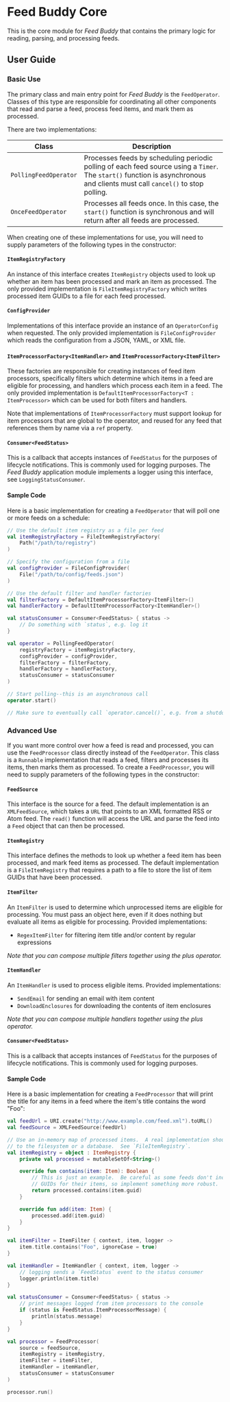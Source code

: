 # Feed Buddy Core

This is the core module for *Feed Buddy* that contains the primary logic for reading, parsing, and processing feeds.

## User Guide

### Basic Use

The primary class and main entry point for *Feed Buddy* is the `FeedOperator`. Classes of this type are responsible for
coordinating all other components that read and parse a feed, process feed items, and mark them as processed.

There are two implementations:

| Class                 | Description                                                                                                                                                                  |
|-----------------------|------------------------------------------------------------------------------------------------------------------------------------------------------------------------------|
| `PollingFeedOperator` | Processes feeds by scheduling periodic polling of each feed source using a `Timer`. The `start()` function is asynchronous and clients must call `cancel()` to stop polling. |
| `OnceFeedOperator`    | Processes all feeds once. In this case, the `start()` function is synchronous and will return after all feeds are processed.                                                 |

When creating one of these implementations for use, you will need to supply parameters of the following types in the
constructor:

#### `ItemRegistryFactory`

An instance of this interface creates `ItemRegistry` objects used to look up whether an item has been processed and mark
an item as processed. The only provided implementation is `FileItemRegistryFactory` which writes processed item GUIDs to
a file for each feed processed.

#### `ConfigProvider`

Implementations of this interface provide an instance of an `OperatorConfig` when requested.  The only provided
implementation is `FileConfigProvider` which reads the configuration from a JSON, YAML, or XML file.

#### `ItemProcessorFactory<ItemHandler>` and `ItemProcessorFactory<ItemFilter>`

These factories are responsible for creating instances of feed item processors, specifically filters which determine
which items in a feed are eligible for processing, and handlers which process each item in a feed. The only provided
implementation is `DefaultItemProcessorFactory<T : ItemProcessor>` which can be used for both filters and handlers.

Note that implementations of `ItemProcessorFactory` must support lookup for item processors that are global to the
operator, and reused for any feed that references them by name via a `ref` property.

#### `Consumer<FeedStatus>`

This is a callback that accepts instances of `FeedStatus` for the purposes of lifecycle notifications. This is commonly
used for logging purposes.  The *Feed Buddy* application module implements a logger using this interface, see 
`LoggingStatusConsumer`.

#### Sample Code

Here is a basic implementation for creating a `FeedOperator` that will poll one or more feeds on a schedule:

```kotlin
// Use the default item registry as a file per feed
val itemRegistryFactory = FileItemRegistryFactory(
    Path("/path/to/registry")
)

// Specify the configuration from a file
val configProvider = FileConfigProvider(
    File("/path/to/config/feeds.json")
)

// Use the default filter and handler factories
val filterFactory = DefaultItemProcessorFactory<ItemFilter>()
val handlerFactory = DefaultItemProcessorFactory<ItemHandler>()

val statusConsumer = Consumer<FeedStatus> { status ->
    // Do something with `status`, e.g. log it
}

val operator = PollingFeedOperator(
    registryFactory = itemRegistryFactory,
    configProvider = configProvider,
    filterFactory = filterFactory,
    handlerFactory = handlerFactory,
    statusConsumer = statusConsumer
)

// Start polling--this is an asynchronous call
operator.start()

// Make sure to eventually call `operator.cancel()`, e.g. from a shutdown hook
```

### Advanced Use

If you want more control over how a feed is read and processed, you can use the `FeedProcessor` class directly instead
of the `FeedOperator`.  This class is a `Runnable` implementation that reads a feed, filters and processes its items,
then marks them as processed.  To create a `FeedProcessor`, you will need to supply parameters of the following types in
the constructor:

#### `FeedSource`

This interface is the source for a feed. The default implementation is an `XMLFeedSource`, which takes a `URL` that
points to an XML formatted RSS or Atom feed.  The `read()` function will access the URL and parse the feed into a `Feed`
object that can then be processed.

#### `ItemRegistry`

This interface defines the methods to look up whether a feed item has been processed, and mark feed items as processed.
The default implementation is a `FileItemRegistry` that requires a path to a file to store the list of item GUIDs that
have been processed.

#### `ItemFilter`

An `ItemFilter` is used to determine which unprocessed items are eligible for processing.  You must pass an object here,
even if it does nothing but evaluate all items as eligible for processing.  Provided implementations:

- `RegexItemFilter` for filtering item title and/or content by regular expressions

*Note that you can compose multiple filters together using the plus operator.*

#### `ItemHandler`

An `ItemHandler` is used to process eligible items.  Provided implementations:

- `SendEmail` for sending an email with item content
- `DownloadEnclosures` for downloading the contents of item enclosures

*Note that you can compose multiple handlers together using the plus operator.*

#### `Consumer<FeedStatus>`

This is a callback that accepts instances of `FeedStatus` for the purposes of lifecycle notifications. This is commonly
used for logging purposes.

#### Sample Code

Here is a basic implementation for creating a `FeedProcessor` that will print the title for any items in a feed where
the item's title contains the word "Foo":

```kotlin
val feedUrl = URI.create("http://www.example.com/feed.xml").toURL()
val feedSource = XMLFeedSource(feedUrl)

// Use an in-memory map of processed items.  A real implementation should persist
// to the filesystem or a database.  See `FileItemRegistry`.
val itemRegistry = object : ItemRegistry {
    private val processed = mutableSetOf<String>()

    override fun contains(item: Item): Boolean {
        // This is just an example.  Be careful as some feeds don't include
        // GUIDs for their items, so implement something more robust.
        return processed.contains(item.guid)
    }

    override fun add(item: Item) {
        processed.add(item.guid)
    }
}

val itemFilter = ItemFilter { context, item, logger ->
    item.title.contains("Foo", ignoreCase = true)
}

val itemHandler = ItemHandler { context, item, logger ->
    // logging sends a `FeedStatus` event to the status consumer
    logger.println(item.title)
}

val statusConsumer = Consumer<FeedStatus> { status ->
    // print messages logged from item processors to the console
    if (status is FeedStatus.ItemProcessorMessage) {
        println(status.message)
    }
}

val processor = FeedProcessor(
    source = feedSource,
    itemRegistry = itemRegistry,
    itemFilter = itemFilter,
    itemHandler = itemHandler,
    statusConsumer = statusConsumer
)

processor.run()
```